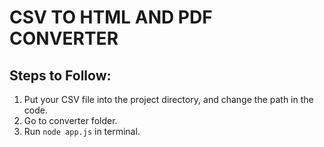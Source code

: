 # CSV TO HTML AND PDF CONVERTER

## Steps to Follow:

1. Put your CSV file into the project directory, and change the path in the code.
2. Go to converter folder.
3. Run `node app.js` in terminal.
